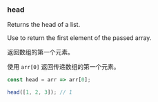 ### head

Returns the head of a list.

Use  to return the first element of the passed array.

返回数组的第一个元素。

使用 `arr[0]` 返回传递数组的第一个元素。

```js
const head = arr => arr[0];
```

```js
head([1, 2, 3]); // 1
```
